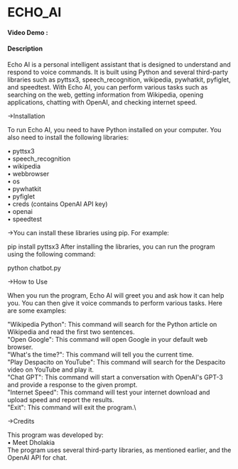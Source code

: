 # ECHO_AI
#### Video Demo :
#### Description
Echo AI is a personal intelligent assistant that is designed to understand and respond to voice commands. It is built using Python and several third-party libraries such as pyttsx3, speech_recognition, wikipedia, pywhatkit, pyfiglet, and speedtest. With Echo AI, you can perform various tasks such as searching on the web, getting information from Wikipedia, opening applications, chatting with OpenAI, and checking internet speed.

->Installation

To run Echo AI, you need to have Python installed on your computer. You also need to install the following libraries:

• pyttsx3\
• speech_recognition\
• wikipedia\
• webbrowser\
• os\
• pywhatkit\
• pyfiglet\
• creds (contains OpenAI API key)\
• openai\
• speedtest

->You can install these libraries using pip. For example:

pip install pyttsx3
After installing the libraries, you can run the program using the following command:

python chatbot.py

->How to Use

When you run the program, Echo AI will greet you and ask how it can help you. You can then give it voice commands to perform various tasks. Here are some examples:

"Wikipedia Python": This command will search for the Python article on Wikipedia and read the first two sentences.\
"Open Google": This command will open Google in your default web browser.\
"What's the time?": This command will tell you the current time.\
"Play Despacito on YouTube": This command will search for the Despacito video on YouTube and play it.\
"Chat GPT": This command will start a conversation with OpenAI's GPT-3 and provide a response to the given prompt.\
"Internet Speed": This command will test your internet download and upload speed and report the results.\
"Exit": This command will exit the program.\

->Credits

This program was developed by:\
• Meet Dholakia\
The program uses several third-party libraries, as mentioned earlier, and the OpenAI API for chat.